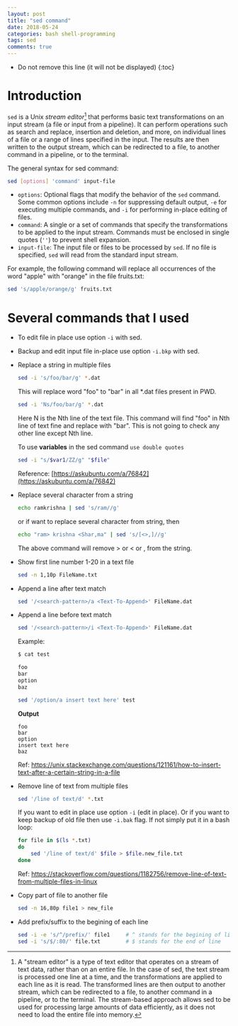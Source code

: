 ```yaml
---
layout: post
title: "sed command"
date: 2018-05-24
categories: bash shell-programming
tags: sed
comments: true
---
```


* Do not remove this line (it will not be displayed)
{:toc}

# Introduction

`sed` is a Unix *stream editor*[^1] that performs basic text transformations on an input stream (a file or input from a pipeline). It can perform operations such as search and replace, insertion and deletion, and more, on individual lines of a file or a range of lines specified in the input. The results are then written to the output stream, which can be redirected to a file, to another command in a pipeline, or to the terminal.

[^1]: A "stream editor" is a type of text editor that operates on a stream of text data, rather than on an entire file. In the case of sed, the text stream is processed one line at a time, and the transformations are applied to each line as it is read. The transformed lines are then output to another stream, which can be redirected to a file, to another command in a pipeline, or to the terminal. The stream-based approach allows sed to be used for processing large amounts of data efficiently, as it does not need to load the entire file into memory.

The general syntax for sed command:

```bash
sed [options] 'command' input-file
```

- `options`: Optional flags that modify the behavior of the `sed` command. Some common options include `-n` for suppressing default output, `-e` for executing multiple commands, and `-i` for performing in-place editing of files.
- `command`: A single or a set of commands that specify the transformations to be applied to the input stream. Commands must be enclosed in single quotes (`''`) to prevent shell expansion.
- `input-file`: The input file or files to be processed by `sed`. If no file is specified, `sed` will read from the standard input stream.

For example, the following command will replace all occurrences of the word "apple" with "orange" in the file fruits.txt:

```bash
sed 's/apple/orange/g' fruits.txt
```

# Several commands that I used

* To edit file in place use option `-i`  with sed.

* Backup and edit input file in-place use option `-i.bkp` with sed.

* Replace a string in multiple files

    ```bash
    sed -i 's/foo/bar/g' *.dat
    ```

    This will replace word "foo" to "bar" in all \*.dat files present in PWD.

    ```bash
    sed -i 'Ns/foo/bar/g' *.dat
    ```

    Here N is the Nth line of the text file. This command will find "foo" in Nth line of text fine and replace with "bar". This is not going to check any other line except Nth line.

    To use **variables** in the sed command `use double quotes`

    ```bash
    sed -i "s/$var1/ZZ/g" "$file"
    ```

    Reference: [https://askubuntu.com/a/76842](https://askubuntu.com/a/76842)

* Replace several character from a string

    ```bash
    echo ramkrishna | sed 's/ram//g'
    ```

    or if want to replace several character from string, then

    ```bash
    echo "ram> krishna <Shar,ma" | sed 's/[<>,]//g'
    ```

    The above command will remove > or < or , from the string.

* Show first line number 1-20 in a text file

    ```bash
    sed -n 1,10p FileName.txt
    ```

* Append a line after text match

    ```bash
    sed '/<search-pattern>/a <Text-To-Append>' FileName.dat
    ```

* Append a line before text match

    ```bash
    sed '/<search-pattern>/i <Text-To-Append>' FileName.dat
    ```

    Example:

    ```bash
    $ cat test

    foo
    bar
    option
    baz
    ```

    ```bash
    sed '/option/a insert text here' test
    ```

    **Output**

    ```
    foo
    bar
    option
    insert text here
    baz
    ```
    Ref: https://unix.stackexchange.com/questions/121161/how-to-insert-text-after-a-certain-string-in-a-file

* Remove line of text from multiple files

    ```sh
    sed '/line of text/d' *.txt
    ```

    If you want to edit in place use option `-i` (edit in place). Or if you want to keep backup of old file then use `-i.bak` flag. If not simply put it in a bash loop:

    ```sh
    for file in $(ls *.txt)
    do
        sed '/line of text/d' $file > $file.new_file.txt
    done
    ```

    Ref: https://stackoverflow.com/questions/1182756/remove-line-of-text-from-multiple-files-in-linux

* Copy part of file to another file

    ```sh
    sed -n 16,80p file1 > new_file
    ```

* Add prefix/suffix to the begining of each line

  ```bash
  sed -i -e 's/^/prefix/' file1     # ^ stands for the begining of line
  sed -i 's/$/:80/' file.txt        # $ stands for the end of line
  ```
